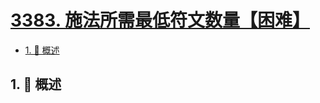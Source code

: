 # [3383. 施法所需最低符文数量【困难】](https://github.com/Tdahuyou/TNotes.leetcode/tree/main/notes/3383.%20%E6%96%BD%E6%B3%95%E6%89%80%E9%9C%80%E6%9C%80%E4%BD%8E%E7%AC%A6%E6%96%87%E6%95%B0%E9%87%8F%E3%80%90%E5%9B%B0%E9%9A%BE%E3%80%91)

<!-- region:toc -->

- [1. 📝 概述](#1--概述)

<!-- endregion:toc -->

## 1. 📝 概述
